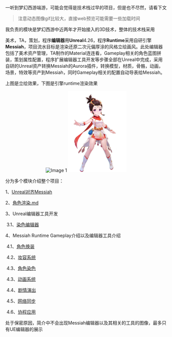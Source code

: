 一听到梦幻西游端游，可能会觉得是技术栈过早的项目，但是也不尽然，请看下文

> 注意动态图像gif比较大，直接web预览可能需要一些加载时间 

我负责的模块是梦幻西游中近两年才开始接入的3D技术，整体的技术栈采用

美术，TA，策划，程序**编辑器**用**Unreal**4.26，程序**Runtime**采用自研引擎**Messiah**，项目流水目标是渲染还原二次元偏厚涂的风格立绘画风。此处编辑器包括了美术资产管理，TA制作的Material连连看，Gameplay相关的角色蓝图拼装，策划属性配置，程序扩展编辑器工具开发等步骤全部在Unreal中完成，采用自研的Unreal资产转换Messiah的Aurora插件，转换模型，材质，骨骼，动画，场景，特效等资产到Messiah，同时Gameplay相关的配置自动导表给Messiah。

上图是立绘效果，下图是引擎runtime渲染效果

<p style="text-align: center;">
      <img src="项目简介.assets/POPO-20240908-114057.png" alt="Image 1" style="display: inline-block; max-width: 30%;">
      <img src="项目简介.assets/POPO-20240908-115847.png" alt="Image 1" style="display: inline-block; max-width: 36%;">

分为多个模块介绍整个项目：

1、[Unreal对齐Messiah](Unreal对齐Messiah.md)

2、[角色渲染.md](角色渲染.md )

3、Unreal编辑器工具开发

​	3.1、[染色编辑器](工具/染色编辑器.md)

4、Messiah Runtime Gameplay介绍以及编辑器工具介绍

​	4.1、[角色换装](Gameplay/角色换装.md)

​	4.2、[妆容系统](Gameplay/妆容系统.md)

​	4.3、[角色染色](Gameplay/角色染色.md)

​	4.3、[动画系统](Gameplay/动画系统.md)

​	4.4、[剧情演出](Gameplay/剧情演出.md)

​	4.5、[网络同步](Gameplay/网络同步.md)

​	4.6、[协程应用](Gameplay/协程应用.md)



处于保密原因，简介中不会出现Messiah编辑器以及其相关的工具的图像，最多只有UE编辑器的展示

